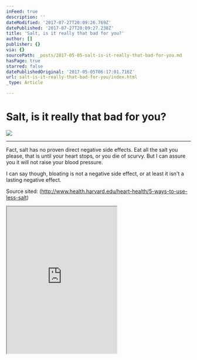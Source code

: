 ```yaml
---
inFeed: true
description: ''
dateModified: '2017-07-27T20:09:26.769Z'
datePublished: '2017-07-27T20:09:27.238Z'
title: 'Salt, is it really that bad for you?'
author: []
publisher: {}
via: {}
sourcePath: _posts/2017-05-05-salt-is-it-really-that-bad-for-you.md
hasPage: true
starred: false
datePublishedOriginal: '2017-05-05T06:17:01.716Z'
url: salt-is-it-really-that-bad-for-you/index.html
_type: Article

---
```

# Salt, is it really that bad for you?
![](https://the-grid-user-content.s3-us-west-2.amazonaws.com/05615749-fa64-4108-b962-a8ce8b7ba85b.jpg)

---

Fact, salt has no proven direct negative side effects. Eat all the salt you please, that is until your heart stops, or you die of scurvy. But I can assure you it will not raise your blood pressure.

I can say though, bloating is not a negative side effect, or at least it isn't a lasting negative effect.

Source sited: (http://www.health.harvard.edu/heart-health/5-ways-to-use-less-salt)

<iframe src="https://the-grid.github.io/ed-userhtml/?g=eJyFU11vmzAUfedXXGUPkKzg95ZmosFpmfiIgKzqU-Xgm-KNAMUmUdT2v8-Upqu2SpMQwr6Hc46P73W52IPglxMu5GMv71XZIeOTuUt0YW64suhEq-aGQWYzYwaQ0kUSRTT2qQ-LJF4G1-vUy4Mkhh9eGnhXIc3OgfpBDl7swzoe0TnkNxQyunhFXtEwuYU8gSDOaJqDfxd7UbDQDOGaZrBMkwjuknUKq9DLl0kaQZLCIsqcwUBIvTSG25s78OkyiIP4euDO6B99CPQTrZI09-L8HEqlWnlOyHhAp2h2hPGdqElfiz12klVFw5F8KZp6Kx76jinR1PaedYJtKpQzYhh6AW_5jCi4hG1fFwMSrCk8GaoU0mnZAzp9V-mqeVLFTvxqkQvmyEJgXSDRgsoW0hbK1lFX1dFWJVP2hnF723T2semJeQFACKTYVqxAWHnX9H6dhnAQqgQN6GCQMiUUrG5qUbAKhvLJ8wc3gmOtxFZgN5j6v7RW_ls48PX9BcuApv_q6wgfe4QPKu8eXi4MwzqFNGQ0EPtJbOZje7w1wY2-rDCI6ZixNsmbot9pujOQw8optFOFtMJh0zLHfjSnF4Z0ZFd8HvWHq8bdBrnzU5qvP6DylOrEpldomZwpZiuxQ6nYrjXP4GuNB_C1mjXV_BZ3Sj0K8PysXWwafpw6rG2x5otSVNySGvIytfTbJachcevm7XNVIZMIWA9ZwHe2Z9lrAVQDe6FlVIngMtDTtr2cfNKi33Th_kQ3meut4fwS2uaAHXLYHMEf0S5helrflX8Dj4Q_ow" height="400" style=""></iframe>